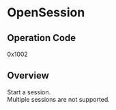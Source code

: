 # OpenSession

## Operation Code

0x1002

## Overview

Start a session.<BR>
Multiple sessions are not supported.
